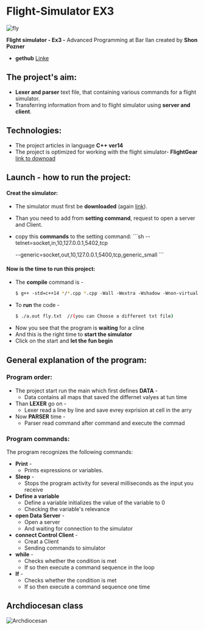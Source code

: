 # Flight-Simulator EX3
![fly](https://user-images.githubusercontent.com/59409570/71785140-c4530900-3004-11ea-8c6d-ce46b3becf18.jpg)

**Flight simulator - Ex3 -** Advanced Programming at Bar Ilan created by **Shon Pozner**

* **gethub** [Linke](https://github.com/ShonPozner/Flight-Simulator-EX3)

## The project's aim:

* **Lexer and parser** text file, that containing various commands for a flight simulator.
* Transferring information from and to flight simulator using **server and client**.

## Technologies:

* The project articles in language **C++ ver14**
* The project is optimized for working with the flight simulator- **FlightGear**
 [link to downoad](http://home.flightgear.org)

## Launch - how to run the project:

#### Creat the simulator:
* The simulator must first be **downloaded** (again [link](http://home.flightgear.org)).
* Than you need to add from **setting command**, request to open a server and Client.
* copy this **commands** to the setting command:
          ```sh
     --telnet=socket,in,10,127.0.0.1,5402,tcp
     
     --generic=socket,out,10,127.0.0.1,5400,tcp,generic_small
      ```

#### Now is the time to run this project:
* The **compile** command is -
    ```sh
    $ g++‬‬ ‫‪-std=c++14‬‬ */*.cpp ‫‪*.cpp‬‬ ‫‪-Wall‬‬ ‫‪-Wextra‬‬ ‫‪-Wshadow‬‬ ‫‪-Wnon-virtual-dtor‬‬ ‫‪-ped antic‬‬ ‫ ‪-o‬‬a.out-pthread
    ````
* To **run** the code -
    ```sh
    $ ./a.out fly.txt  //(you can Choose a different txt file)
    ````
* Now you see that the program is **waiting** for a cline
* And this is the right time to **start the simulator**
* Click on the start and **let the fun begin** 

## General explanation of the program:
### Program order:
* The project start run the main which first defines **DATA** -
   * Data contains all maps that saved the differnet valyes at tun time
* Than **LEXER** go on -
   * Lexer read a line by line and save evrey exprision at cell in the arry
* Now **PARSER** time - 
   * Parser read command after command and execute the commad 
   
### Program commands:
The program recognizes the following commands:
* **Print** - 
   * Prints expressions or variables.
* **Sleep** -
   * Stops the program activity for several milliseconds as the input you receive
* **Define a variable**
   * Define a variable initializes the value of the variable to 0 
   * Checking the variable's relevance
* **open Data Server** -
   * Open a server 
   * And waiting for connection to the simulator
* **connect Control Client** -
   * Creat a Client
   * Sending commands to simulator
* **while** -
   * Checks whether the condition is met
   * If so then execute a command sequence in the loop
* **If** -
   * Checks whether the condition is met
   * If so then execute a command sequence one time



## Archdiocesan class

![Archdiocesan](https://user-images.githubusercontent.com/59409570/71785674-14cd6500-300b-11ea-8736-43fe69dbe9b1.JPG)


‬
